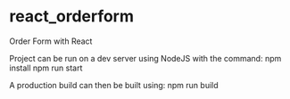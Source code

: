 # react_orderform
Order Form with React


Project can be run on a dev server using NodeJS with the command: 
npm install
npm run start


A production build can then be built using:
npm run build
